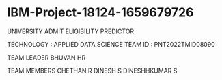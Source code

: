 # IBM-Project-18124-1659679726
UNIVERSITY ADMIT ELIGIBILITY PREDICTOR

TECHNOLOGY : APPLIED DATA SCIENCE
TEAM ID : PNT2022TMID08090

TEAM LEADER
BHUVAN HR

TEAM MEMBERS
CHETHAN R
DINESH S
DINESHHKUMAR S
